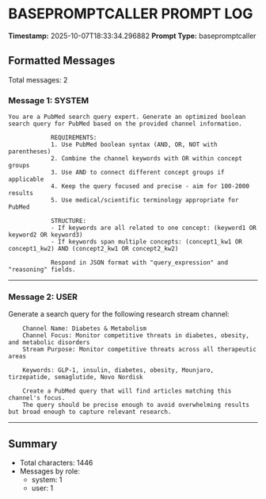 # BASEPROMPTCALLER PROMPT LOG
**Timestamp:** 2025-10-07T18:33:34.296882
**Prompt Type:** basepromptcaller

## Formatted Messages
Total messages: 2

### Message 1: SYSTEM

```
You are a PubMed search query expert. Generate an optimized boolean search query for PubMed based on the provided channel information.

            REQUIREMENTS:
            1. Use PubMed boolean syntax (AND, OR, NOT with parentheses)
            2. Combine the channel keywords with OR within concept groups
            3. Use AND to connect different concept groups if applicable
            4. Keep the query focused and precise - aim for 100-2000 results
            5. Use medical/scientific terminology appropriate for PubMed

            STRUCTURE:
            - If keywords are all related to one concept: (keyword1 OR keyword2 OR keyword3)
            - If keywords span multiple concepts: (concept1_kw1 OR concept1_kw2) AND (concept2_kw1 OR concept2_kw2)

            Respond in JSON format with "query_expression" and "reasoning" fields.
```

---

### Message 2: USER

Generate a search query for the following research stream channel:

        Channel Name: Diabetes & Metabolism
        Channel Focus: Monitor competitive threats in diabetes, obesity, and metabolic disorders
        Stream Purpose: Monitor competitive threats across all therapeutic areas

        Keywords: GLP-1, insulin, diabetes, obesity, Mounjaro, tirzepatide, semaglutide, Novo Nordisk

        Create a PubMed query that will find articles matching this channel's focus.
        The query should be precise enough to avoid overwhelming results but broad enough to capture relevant research.

---

## Summary
- Total characters: 1446
- Messages by role:
  - system: 1
  - user: 1